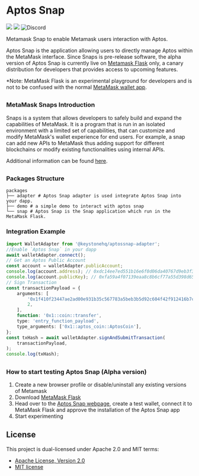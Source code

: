 # Aptos Snap

![](https://img.shields.io/badge/yarn=%3D3.2.3-orange.svg?style=flat-square)
![](https://img.shields.io/badge/Node.js-%3E%3D16.x-orange.svg?style=flat-square)
![Discord](https://img.shields.io/discord/818382715035975771?color=blue&label=Discord&logo=discor)

Metamask Snap to enable Metamask users interaction with Aptos.

Aptos Snap is the application allowing users to directly manage Aptos within the MetaMask interface. Since Snaps is
pre-release software, the alpha version of Aptos Snap is currently live on [Metamask Flask](https://metamask.io/flask/)
only, a canary distribution for developers that provides access to upcoming features.

*Note: MetaMask Flask is an experimental playground for developers and is not to be confused with the
normal [MetaMask wallet app](https://metamask.io/).

##

### MetaMask Snaps Introduction

Snaps is a system that allows developers to safely build and expand the capabilities of MetaMask. It is a program that
is run in an isolated environment with a limited set of capabilities, that can customize and modify MetaMask's wallet
experience for end users. For example, a snap can add new APIs to MetaMask thus adding support for different blockchains
or modify existing functionalities using internal APIs.

Additional information can be found [here](https://docs.metamask.io/guide/snaps.html).

##

### Packages Structure

```shell
packages
├── adapter # Aptos Snap adapter is used integrate Aptos Snap into your dapp.
├── demo # a simple demo to interact with aptos snap
└── snap # Aptos Snap is the Snap application which run in the MetaMask Flask.

```

### Integration Example

```ts
import WalletAdapter from '@keystonehq/aptossnap-adapter';
//Enable `Aptos Snap` in your dapp
await walletAdapter.connect();
// Get an Aptos Public Account
const account = walletAdapter.publicAccount;
console.log(account.address); // 0xdc14ee7ed551b16e6f0d06da40767d9eb3f38d286d6842692993355385a2795d
console.log(account.publicKey); // 0xfa59a4f07139eaa8c8b6cf77a55d398d65792501d28edca9e9cdb997052b158f
// Sign Transaction
const transactionPayload = {
    arguments: [
        '0x1f410f23447ae2ad00e931b35c567783a5beb3b5d92c604f42f912416b7c3ccd',
        2,
    ],
    function: '0x1::coin::transfer',
    type: 'entry_function_payload',
    type_arguments: ['0x1::aptos_coin::AptosCoin'],
};
const txHash = await walletAdapter.signAndSubmitTransaction(
    transactionPayload,
);
console.log(txHash);
```

##

### How to start testing Aptos Snap (Alpha version)

1. Create a new browser profile or disable/uninstall any existing versions of Metamask
2. Download [MetaMask Flask](https://metamask.io/flask/)
3. Head over to the [Aptos Snap webpage](https://keystonehq.github.io/aptossnap/), create a test wallet, connect it to
   MetaMask Flask and approve the installation of the Aptos Snap app
4. Start experimenting

## License

This project is dual-licensed under Apache 2.0 and MIT terms:

- [Apache License, Version 2.0](http://www.apache.org/licenses/LICENSE-2.0)
- [MIT license](http://opensource.org/licenses/MIT)


